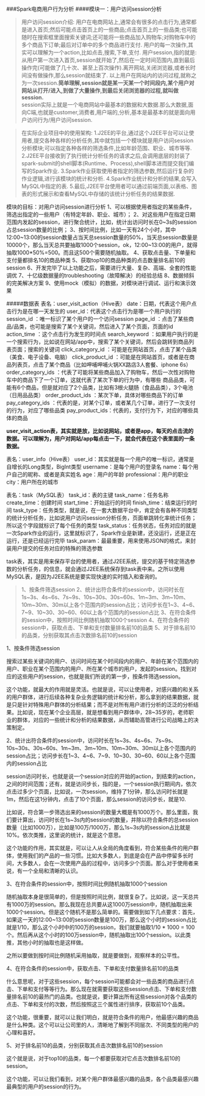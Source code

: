 ###Spark电商用户行为分析
####模块一：用户访问session分析
> 用户访问session介绍:
  用户在电商网站上,通常会有很多的点击行为,通常都是进入首页;然后可能点击首页上的一些商品;点击首页上的一些品类;也可能随时在搜索框里面搜索关键词;还可能将一些商品加入购物车;对购物车中的多个商品下订单;最后对订单中的多个商品进行支付.
  用户的每一次操作,其实可以理解为一个action,比如点击,搜索,下单,支付.
  用户session,指的就是:从用户第一次进入首页,session就开始了,然后在一定时间范围内,直到最后操作完(可能做了几十次、甚至上百次操作).离开网站,关闭浏览器,或者长时间没有做操作,那么session就结束了.
  以上用户在网站内的访问过程,就称之为一次session.**简单理解,session就是某一天某一个时间段内,某个用户对网站从打开/进入,到做了大量操作,到最后关闭浏览器的过程,就叫做session.**    
  session实际上就是一个电商网站中最基本的数据和大数据.那么大数据,面向C端,也就是customer,消费者,用户端的,分析,基本是最基本的就是面向用户访问行为/用户访问session.

> 在实际企业项目中的使用架构:
  1.J2EE的平台,通过这个J2EE平台可以让使用者,提交各种各样的分析任务,其中就包括一个模块就是用户访问session分析模块;可以指定各种各样的筛选条件,比如年龄范围、职业、城市等等.
  2.J2EE平台接收到了执行统计分析任务的请求之后,会调用底层的封装了spark-submit的shell脚本(Runtime、Process),shell脚本进而提交我们编写的Spark作业.
  3.Spark作业获取使用者指定的筛选参数,然后运行复杂的作业逻辑,进行该模块的统计和分析.
  4.Spark作业统计和分析的结果,会写入MySQL中指定的表.
  5.最后,J2EE平台使用者可以通过前端页面,以表格、图表的形式展示和查看MySQL中存储的该统计分析任务的结果数据.
  
模块的目标：对用户访问session进行分析
1、可以根据使用者指定的某些条件，筛选出指定的一些用户（有特定年龄、职业、城市）；
2、对这些用户在指定日期范围内发起的session，进行聚合统计，比如，统计出访问时长在0~3s的session占总session数量的比例；
3、按时间比例，比如一天有24个小时，其中12:00~13:00的session数量占当天总session数量的50%，当天总session数量是10000个，那么当天总共要抽取1000个session，ok，12:00~13:00的用户，就得抽取1000*50%=500。而且这500个需要随机抽取。
4、获取点击量、下单量和支付量都排名10的商品种类
5、获取top10的商品种类的点击数量排名前10的session
6、开发完毕了以上功能之后，需要进行大量、复杂、高端、全套的性能调优
7、十亿级数据量的troubleshooting（故障解决）的经验总结
8、数据倾斜的完美解决方案
9、使用mock（模拟）的数据，对模块进行调试、运行和演示效果

#####数据表
表名：user_visit_action（Hive表）
date：日期，代表这个用户点击行为是在哪一天发生的
user_id：代表这个点击行为是哪一个用户执行的
session_id ：唯一标识了某个用户的一个访问session
page_id ：点击了某些商品/品类，也可能是搜索了某个关键词，然后进入了某个页面，页面的id
action_time ：这个点击行为发生的时间点
search_keyword ：如果用户执行的是一个搜索行为，比如说在网站/app中，搜索了某个关键词，然后会跳转到商品列表页面；搜索的关键词
click_category_id ：可能是在网站首页，点击了某个品类（美食、电子设备、电脑）
click_product_id ：可能是在网站首页，或者是在商品列表页，点击了某个商品（比如呷哺呷哺火锅XX路店3人套餐、iphone 6s）
order_category_ids ：代表了可能将某些商品加入了购物车，然后一次性对购物车中的商品下了一个订单，这就代表了某次下单的行为中，有哪些
商品品类，可能有6个商品，但是就对应了2个品类，比如有3根火腿肠（食品品类），3个电池（日用品品类）
order_product_ids ：某次下单，具体对哪些商品下的订单
pay_category_ids ：代表的是，对某个订单，或者某几个订单，进行了一次支付的行为，对应了哪些品类
pay_product_ids：代表的，支付行为下，对应的哪些具体的商品

**user_visit_action表，其实就是放，比如说网站，或者是app，每天的点击流的数据。可以理解为，用户对网站/app每点击一下，就会代表在这个表里面的一条数据。**

表名：user_info（Hive表）
user_id：其实就是每一个用户的唯一标识，通常是自增长的Long类型，BigInt类型
username：是每个用户的登录名
name：每个用户自己的昵称、或者是真实姓名
age：用户的年龄
professional：用户的职业
city：用户所在的城市

表名：task（MySQL表）
task_id：表的主键
task_name：任务名称
create_time：创建时间
start_time：开始运行的时间
finish_time：结束运行的时间
task_type：任务类型，就是说，在一套大数据平台中，肯定会有各种不同类型的统计分析任务，比如说用户访问session分析任务，页面单跳转化率统计任务；所以这个字段就标识了每个任务的类型
task_status：任务状态，任务对应的就是一次Spark作业的运行，这里就标识了，Spark作业是新建，还没运行，还是正在运行，还是已经运行完毕
task_param：最最重要，用来使用JSON的格式，来封装用户提交的任务对应的特殊的筛选参数

task表，其实是用来保存平台的使用者，通过J2EE系统，提交的基于特定筛选参数的分析任务，的信息，就会通过J2EE系统保存到task表中来。之所以使用MySQL表，是因为J2EE系统是要实现快速的实时插入和查询的。

> 1、按条件筛选session
  2、统计出符合条件的session中，访问时长在1s~3s、4s~6s、7s~9s、10s~30s、30s~60s、1m~3m、3m~10m、10m~30m、30m以上各个范围内的session占比；访问步长在1~3、4~6、7~9、10~30、30~60、60以上各个范围内的session占比
  3、在符合条件的session中，按照时间比例随机抽取1000个session
  4、在符合条件的session中，获取点击、下单和支付数量排名前10的品类
  5、对于排名前10的品类，分别获取其点击次数排名前10的session
    
  1、按条件筛选session
  
  搜索过某些关键词的用户、访问时间在某个时间段内的用户、年龄在某个范围内的用户、职业在某个范围内的用户、所在某个城市的用户，发起的session。找到对应的这些用户的session，也就是我们所说的第一步，按条件筛选session。
  
  这个功能，就最大的作用就是灵活。也就是说，可以让使用者，对感兴趣的和关系的用户群体，进行后续各种复杂业务逻辑的统计和分析，那么拿到的结果数据，就是只是针对特殊用户群体的分析结果；而不是对所有用户进行分析的泛泛的分析结果。比如说，现在某个企业高层，就是想看到用户群体中，28~35岁的，老师职业的群体，对应的一些统计和分析的结果数据，从而辅助高管进行公司战略上的决策制定。
  
  2、统计出符合条件的session中，访问时长在1s~3s、4s~6s、7s~9s、10s~30s、30s~60s、1m~3m、3m~10m、10m~30m、30m以上各个范围内的session占比；访问步长在1~3、4~6、7~9、10~30、30~60、60以上各个范围内的session占比
  
  session访问时长，也就是说一个session对应的开始的action，到结束的action，之间的时间范围；还有，就是访问步长，指的是，一个session执行期间内，依次点击过多少个页面，比如说，一次session，维持了1分钟，那么访问时长就是1m，然后在这1分钟内，点击了10个页面，那么session的访问步长，就是10.
  
  比如说，符合第一步筛选出来的session的数量大概是有1000万个。那么里面，我们要计算出，访问时长在1s~3s内的session的数量，并除以符合条件的总session数量（比如1000万），比如是100万/1000万，那么1s~3s内的session占比就是10%。依次类推，这里说的统计，就是这个意思。
  
  这个功能的作用，其实就是，可以让人从全局的角度看到，符合某些条件的用户群体，使用我们的产品的一些习惯。比如大多数人，到底是会在产品中停留多长时间，大多数人，会在一次使用产品的过程中，访问多少个页面。那么对于使用者来说，有一个全局和清晰的认识。
  
  3、在符合条件的session中，按照时间比例随机抽取1000个session
  
  随机抽取本身是很简单的，但是按照时间比例，就很复杂了。比如说，这一天总共有1000万的session。那么我现在总共要从这1000万session中，随机抽取出来1000个session。但是这个随机不是那么简单的。需要做到如下几点要求：首先，如果这一天的12:00~13:00的session数量是100万，那么这个小时的session占比就是1/10，那么这个小时中的100万的session，我们就要抽取1/10 * 1000 = 100个。然后再从这个小时的100万session中，随机抽取出100个session。以此类推，其他小时的抽取也是这样做。
    
  之所以要做到按时间比例随机采用抽取，就是要做到，观察样本的公平性。
  
  4、在符合条件的session中，获取点击、下单和支付数量排名前10的品类
  
  什么意思呢，对于这些session，每个session可能都会对一些品类的商品进行点击、下单和支付等等行为。那么现在就需要获取这些session点击、下单和支付数量排名前10的最热门的品类。也就是说，要计算出所有这些session对各个品类的点击、下单和支付的次数，然后按照这三个属性进行排序，获取前10个品类。
  
  这个功能，很重要，就可以让我们明白，就是符合条件的用户，他最感兴趣的商品是什么种类。这个可以让公司里的人，清晰地了解到不同层次、不同类型的用户的心理和喜好。
  
  5、对于排名前10的品类，分别获取其点击次数排名前10的session
  
  这个就是说，对于top10的品类，每一个都要获取对它点击次数排名前10的session。
  
  这个功能，可以让我们看到，对某个用户群体最感兴趣的品类，各个品类最感兴趣最典型的用户的session的行为。
